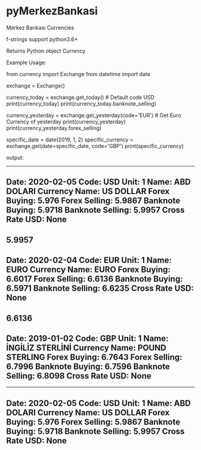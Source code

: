 # pyMerkezBankasi
Merkez Bankası Currencies

f-strings support python3.6+

Returns Python object Currency

Example Usage:

from currency import Exchange
from datetime import date

exchange = Exchange()

currency_today = exchange.get_today()  # Default code USD
print(currency_today)
print(currency_today.banknote_selling)

currency_yesterday = exchange.get_yesterday(code='EUR')  # Get Euro Currency of yesterday
print(currency_yesterday)
print(currency_yesterday.forex_selling)

specific_date = date(2019, 1, 2)
specific_currency = exchange.get(date=specific_date, code='GBP')
print(specific_currency)


output:

--------
Date: 2020-02-05
Code: USD
Unit: 1
Name: ABD DOLARI
Currency Name: US DOLLAR
Forex Buying: 5.976
Forex Selling: 5.9867
Banknote Buying: 5.9718
Banknote Selling: 5.9957
Cross Rate USD: None
--------
5.9957
--------
Date: 2020-02-04
Code: EUR
Unit: 1
Name: EURO
Currency Name: EURO
Forex Buying: 6.6017
Forex Selling: 6.6136
Banknote Buying: 6.5971
Banknote Selling: 6.6235
Cross Rate USD: None
--------
6.6136
--------
Date: 2019-01-02
Code: GBP
Unit: 1
Name: İNGİLİZ STERLİNİ
Currency Name: POUND STERLING
Forex Buying: 6.7643
Forex Selling: 6.7996
Banknote Buying: 6.7596
Banknote Selling: 6.8098
Cross Rate USD: None
--------
--------
Date: 2020-02-05
Code: USD
Unit: 1
Name: ABD DOLARI
Currency Name: US DOLLAR
Forex Buying: 5.976
Forex Selling: 5.9867
Banknote Buying: 5.9718
Banknote Selling: 5.9957
Cross Rate USD: None
--------


